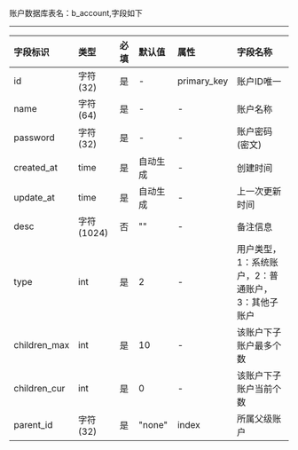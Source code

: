 账户数据库表名：b_account,字段如下

---
| 字段标识 | 类型 | 必填  | 默认值  | 属性  | 字段名称  
|:----------|:----------|:----------|:----------|:----------|:----------|
| id    | 字符(32) | 是 | - | primary_key    | 账户ID唯一  |
| name    | 字符(64)  | 是   | - | -    | 账户名称  |
| password    | 字符(32)  | 是   | -   | -   | 账户密码(密文)   |
| created_at   | time | 是   | 自动生成   | -    | 创建时间    |
| update_at    | time | 是   | 自动生成   | -    | 上一次更新时间    |
| desc    | 字符(1024)  |否   | ""   | -    | 备注信息  |
| type    | int | 是   | 2   | -    | 用户类型，1：系统账户，2：普通账户，3：其他子账户  |
| children_max  | int | 是   | 10   | -    | 该账户下子账户最多个数  |
| children_cur  | int | 是   | 0   | -    | 该账户下子账户当前个数  |
| parent_id    | 字符(32) | 是   | "none"   | index    | 所属父级账户    |